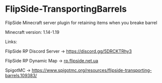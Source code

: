 # FlipSide-TransportingBarrels
FlipSide Minecraft server plugin for retaining items when you breake barrel

Minecraft version: 1.14-1.19

Links:

FlipSide RP Discord Server -> https://discord.gg/5DRCKTRhy3
                                                                  
FlipSide RP Dynamic Map -> [rp.flipside.net.ua](http://rp.flipside.net.ua/)

SpigotMC -> https://www.spigotmc.org/resources/flipside-transporting-barrels.109383/

